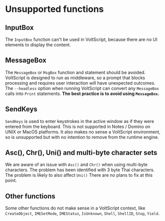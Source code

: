 # Unsupported functions

## InputBox

The `InputBox` function can't be used in VoltScript, because there are no UI elements to display the content.

## MessageBox

The `MessageBox` or `MsgBox` function and statement should be avoided. VoltScript is designed to run as middleware, so a prompt that blocks processing and requires user interaction will have unexpected outcomes. The `--headless` option when running VoltScript can convert any `MessageBox` calls into `Print` statements. **The best practice is to avoid using `MessageBox`.**

## SendKeys

`SendKeys` is used to enter keystrokes in the active window as if they were entered from the keyboard. This is not supported in Notes / Domino on UNIX or MacOS platforms. It also makes no sense a VoltScript environment, so is unsupported but with no intention to remove from the runtime engine.

## Asc(), Chr(), Uni() and multi-byte character sets

We are aware of an issue with `Asc()` and `Chr()` when using multi-byte characters. The problem has been identified with 3 byte Thai characters. The problem is likely to also affect `Uni()` There are no plans to fix at this point.

## Other functions

Some other functions do not make sense in a VoltScript context, like `CreateObject`, `IMESetMode`, `IMEStatus`, `IsUnknown`, `Shell`, `ShellID`, `Stop`, `Yield`.